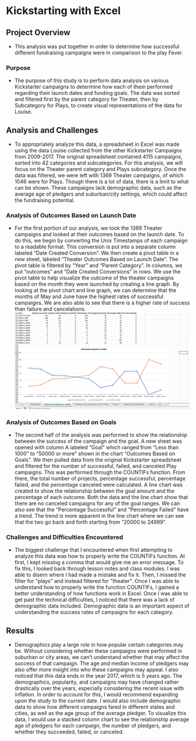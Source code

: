 # Kickstarting with Excel

## Project Overview
- This analysis was put together in order to determine how successful different fundraising campaigns were in comparison to the play Fever. 

### Purpose
- The purpose of this study is to perform data analysis on various Kickstarter campaigns to determine how each of them performed regarding their launch dates and funding goals. The data was sorted and filtered first by the parent category for Theater, then by Subcategory for Plays, to create visual representations of the data for Louise.

## Analysis and Challenges
- To appropriately analyze this data, a spreadsheet in Excel was made using the data Louise collected from the other Kickstarter Campaigns from 2009-2017. The original spreadsheet contained 4115 campaigns, sorted into 42 categories and subcategories. For this analysis, we will focus on the Theater parent category and Plays subcategory. Once the data was filtered, we were left with 1369 Theater campaigns, of which 1046 were for Plays. Though there is a lot of data, there is a limit to what can be shown. These campaigns lack demographic data, such as the average age of pledgers and suburban/city settings, which could affect the fundraising potential. 

### Analysis of Outcomes Based on Launch Date
- For the first portion of our analysis, we took the 1369 Theater campaigns and looked at their outcomes based on the launch date. To do this, we begin by converting the Unix Timestamps of each campaign to a readable format. This conversion is put into a separate column labeled “Date Created Conversion”. We then create a pivot table in a new sheet, labeled “Theater Outcomes Based on Launch Date”. The pivot table is filtered by “Year” and “Parent Category”. In columns, we put “outcomes” and “Date Created Conversions” in rows. We use the pivot table to help visualize the outcome of the theater campaigns based on the month they were launched by creating a line graph. By looking at the pivot chart and line graph, we can determine that the months of May and June have the highest rates of successful campaigns. We are also able to see that there is a higher rate of success than failure and cancelations. 
![](Results%20images/Outcomes%20Based%20on%20Goals_.png)

### Analysis of Outcomes Based on Goals
- The second half of the analysis was performed to show the relationship between the success of the campaign and the goal. A new sheet was opened with column A labeled “Goal” which ranged from “Less than 1000” to “50000 or more” shown in the chart “Outcomes Based on Goals”. We then pulled data from the original Kickstarter spreadsheet and filtered for the number of successful, failed, and canceled Play campaigns. This was performed through the COUNTIFs function. From there, the total number of projects, percentage successful, percentage failed, and the percentage canceled were calculated. A line chart was created to show the relationship between the goal amount and the percentage of each outcome. Both the data and the line chart show that there are no canceled campaigns for any of the goal ranges. We can also see that the “Percentage Successful” and “Percentage Failed” have a trend. The trend is more apparent in the line chart where we can see that the two go back and forth starting from “20000 to 24999”.

### Challenges and Difficulties Encountered
- The biggest challenge that I encountered when first attempting to analyze this data was how to properly write the COUNTIFs function. At first, I kept missing a comma that would give me an error message. To fix this, I looked back through lesson notes and class modules. I was able to disern where I had made a mistake and fix it. Then, I missed the filter for "plays" and instead filtered for "theater".  Once I was able to understand how to properly write the function COUNTIFs, I gained a better understanding of how functions work in Excel. Once I was able to get past the technical difficulties, I noticed that there was a lack of demographic data included. Demographic data is an important aspect of understanding the success rates of campaigns for each category. 

## Results
- Demographics play a large role in how popular certain categories may be. Without considering whether these campaigns were performed in suburban or city areas, we can’t understand whether that may affect the success of that campaign. The age and median income of pledgers may also offer more insight into who these campaigns may appeal. I also noticed that this data ends in the year 2017, which is 5 years ago. The demographics, popularity, and campaigns may have changed rather drastically over the years, especially considering the recent issue with inflation. In order to account for this, I would recommend expanding upon the study to the current date. I would also include demographic data to show how different campaigns fared in different states and cities, as well as the age group of the average pledger. To visualize this data, I would use a stacked column chart to see the relationship average age of pledgers for each campaign, the number of pledgers, and whether they succeeded, failed, or canceled. 
